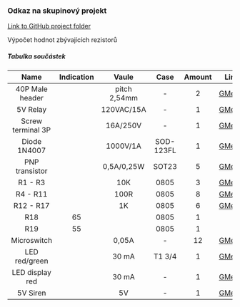 
### Odkaz na skupinový projekt
[Link to GitHub project folder](http://github.com/xcadaj00/DE1_project)

Výpočet hodnot zbývajících rezistorů

##### Tabulka součástek

| **Name** | **Indication** | **Vaule** | **Case** | **Amount** | **Link** | 
| :-: | :-: | :-: | :-: | :-: | :-: |
| 40P Male header | | pitch 2,54mm  | - | 2 | [GMe.cz](https://www.gme.cz/oboustranny-kolik-s1g40-2-54mm) |
| 5V Relay | | 120VAC/15A | - | 1 | [GMe.cz](https://www.gme.cz/relras0515) |
| Screw terminal 3P | | 16A/250V | - | 1 | [GMe.cz](https://www.gme.cz/svorkovnice-sroubovaci-do-dps-ark508-3p) |
| Diode 1N4007 || 1000V/1A | SOD-123FL | 1 | [GMe.cz](https://www.gme.cz/dioda-1n4007w) |
| PNP transistor || 0,5A/0,25W | SOT23 | 5 | [GMe.cz](https://www.gme.cz/bipolarni-tranzistor-bc807-16-sot23) |
| R1 - R3 || 10K | 0805 | 3 | [GMe.cz](https://www.gme.cz/r0805-10k-5-yageo) | 
| R4 - R11  || 100R | 0805 | 8 | [GMe.cz](https://www.gme.cz/tc-0104) |
| R12 - R17 || 1K | 0805 | 6 | [GMe.cz](https://www.gme.cz/r0805-100r-1-yageo) |
| R18 | 65 || 0805 | 1 | |
| R19 | 55 || 0805 | 1 | |
| Microswitch || 0,05A | -| 12 | [GMe.cz](https://www.gme.cz/tc-0104) | 
| LED red/green || 30 mA | T1 3/4 | 1 | [GMe.cz](https://www.gme.cz/led-5mm-rg-cc-45-45-50-led-beg204) |
| LED display red || 30 mA | - | 1 | [GMe.cz](https://www.gme.cz/led-display-14-2mm-red-hd-m514rd) |
| 5V Siren  || 5V | -| 1 | [GMe.cz](https://www.gme.cz/sirenka-kingstate-kxg-0905c) |
